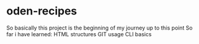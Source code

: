 # oden-recipes
So basically this project is the beginning of my journey up to this point
So far i have learned:
HTML structures
GIT usage
CLI basics

